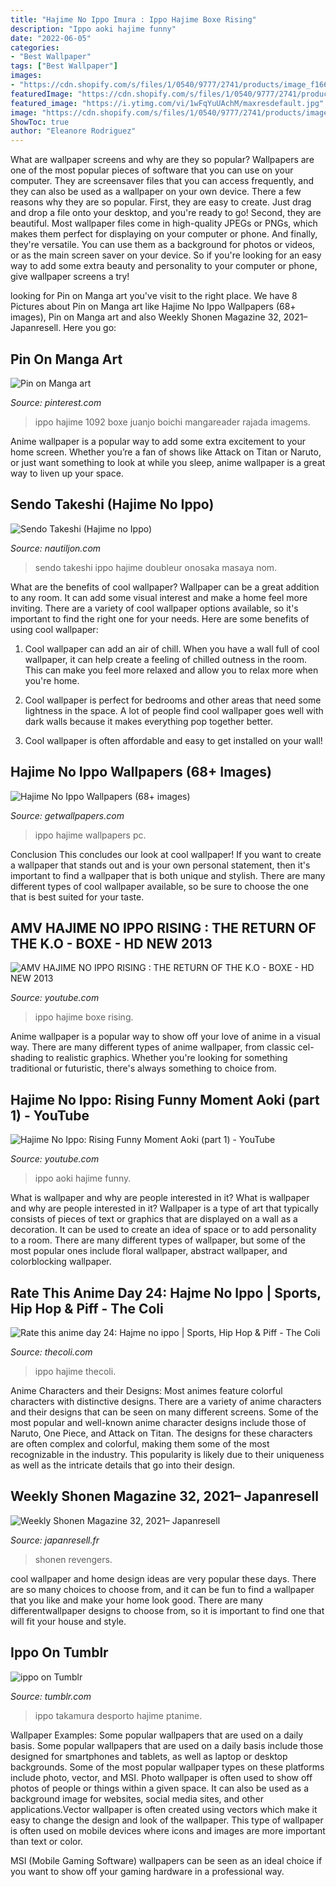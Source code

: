 ```yaml
---
title: "Hajime No Ippo Imura : Ippo Hajime Boxe Rising"
description: "Ippo aoki hajime funny"
date: "2022-06-05"
categories:
- "Best Wallpaper"
tags: ["Best Wallpaper"]
images:
- "https://cdn.shopify.com/s/files/1/0540/9777/2741/products/image_f166cf09-38c8-4f78-b7c5-e0cbb2eee2e8_1200x1722.jpg?v=1625927596"
featuredImage: "https://cdn.shopify.com/s/files/1/0540/9777/2741/products/image_f166cf09-38c8-4f78-b7c5-e0cbb2eee2e8_1200x1722.jpg?v=1625927596"
featured_image: "https://i.ytimg.com/vi/1wFqYuUAchM/maxresdefault.jpg"
image: "https://cdn.shopify.com/s/files/1/0540/9777/2741/products/image_f166cf09-38c8-4f78-b7c5-e0cbb2eee2e8_1200x1722.jpg?v=1625927596"
ShowToc: true
author: "Eleanore Rodriguez"
---
```



What are wallpaper screens and why are they so popular?
Wallpapers are one of the most popular pieces of software that you can use on your computer. They are screensaver files that you can access frequently, and they can also be used as a wallpaper on your own device. There a few reasons why they are so popular. First, they are easy to create. Just drag and drop a file onto your desktop, and you're ready to go! Second, they are beautiful. Most wallpaper files come in high-quality JPEGs or PNGs, which makes them perfect for displaying on your computer or phone. And finally, they're versatile. You can use them as a background for photos or videos, or as the main screen saver on your device. So if you're looking for an easy way to add some extra beauty and personality to your computer or phone, give wallpaper screens a try!

	

		
looking for Pin on Manga art you've visit to the right place. We have 8 Pictures about Pin on Manga art like Hajime No Ippo Wallpapers (68+ images), Pin on Manga art and also Weekly Shonen Magazine 32, 2021– Japanresell. Here you go:
		
    
## Pin On Manga Art

<img loading=lazy src="https://i.pinimg.com/736x/95/09/5f/95095ffb4dd0fcbb7eafecd78c0dd460.jpg" onerror="this.onerror=null;this.src='https://tse3.mm.bing.net/th?id=OIP.eQW9MGydlwrFtE-7WylrLQHaKx&amp;pid=15.1';" alt="Pin on Manga art">

_Source: pinterest.com_

>ippo hajime 1092 boxe juanjo boichi mangareader rajada imagems. 

	

Anime wallpaper is a popular way to add some extra excitement to your home screen. Whether you’re a fan of shows like Attack on Titan or Naruto, or just want something to look at while you sleep, anime wallpaper is a great way to liven up your space.

    
## Sendo Takeshi (Hajime No Ippo)

<img loading=lazy src="http://www.nautiljon.com/images/perso/00/56/mini/sendo_takeshi_265.jpg" onerror="this.onerror=null;this.src='https://tse4.mm.bing.net/th?id=OIP.gbDn7bvqxn1VtG0j-CuzKgAAAA&amp;pid=15.1';" alt="Sendo Takeshi (Hajime no Ippo)">

_Source: nautiljon.com_

>sendo takeshi ippo hajime doubleur onosaka masaya nom. 

	

What are the benefits of cool wallpaper?
Wallpaper can be a great addition to any room. It can add some visual interest and make a home feel more inviting. There are a variety of cool wallpaper options available, so it's important to find the right one for your needs. Here are some benefits of using cool wallpaper: 
1. Cool wallpaper can add an air of chill. When you have a wall full of cool wallpaper, it can help create a feeling of chilled outness in the room. This can make you feel more relaxed and allow you to relax more when you're home. 

2. Cool wallpaper is perfect for bedrooms and other areas that need some lightness in the space. A lot of people find cool wallpaper goes well with dark walls because it makes everything pop together better. 

3. Cool wallpaper is often affordable and easy to get installed on your wall!

    
## Hajime No Ippo Wallpapers (68+ Images)

<img loading=lazy src="http://getwallpapers.com/wallpaper/full/a/a/0/722876-hajime-no-ippo-wallpapers-1920x1080-for-pc.jpg" onerror="this.onerror=null;this.src='https://tse1.mm.bing.net/th?id=OIP.G5vetFHteZoSjRCfgOcEuAHaEK&amp;pid=15.1';" alt="Hajime No Ippo Wallpapers (68+ images)">

_Source: getwallpapers.com_

>ippo hajime wallpapers pc. 

	

Conclusion
This concludes our look at cool wallpaper! If you want to create a wallpaper that stands out and is your own personal statement, then it's important to find a wallpaper that is both unique and stylish. There are many different types of cool wallpaper available, so be sure to choose the one that is best suited for your taste.

    
## AMV HAJIME NO IPPO RISING : THE RETURN OF THE K.O - BOXE - HD NEW 2013

<img loading=lazy src="https://i.ytimg.com/vi/1wFqYuUAchM/maxresdefault.jpg" onerror="this.onerror=null;this.src='https://tse3.mm.bing.net/th?id=OIP.JGLTLo3qsOx_yoZWiP1YBAHaEK&amp;pid=15.1';" alt="AMV HAJIME NO IPPO RISING : THE RETURN OF THE K.O - BOXE - HD NEW 2013">

_Source: youtube.com_

>ippo hajime boxe rising. 

	

Anime wallpaper is a popular way to show off your love of anime in a visual way. There are many different types of anime wallpaper, from classic cel-shading to realistic graphics. Whether you're looking for something traditional or futuristic, there's always something to choice from.

    
## Hajime No Ippo: Rising Funny Moment Aoki (part 1) - YouTube

<img loading=lazy src="https://i.ytimg.com/vi/cVMx3HDkV98/hqdefault.jpg" onerror="this.onerror=null;this.src='https://tse3.mm.bing.net/th?id=OIP.pDU9XgodQkSCen7ovwUvcQHaFj&amp;pid=15.1';" alt="Hajime No Ippo: Rising Funny Moment Aoki (part 1) - YouTube">

_Source: youtube.com_

>ippo aoki hajime funny. 

	

What is wallpaper and why are people interested in it?
What is wallpaper and why are people interested in it?
Wallpaper is a type of art that typically consists of pieces of text or graphics that are displayed on a wall as a decoration. It can be used to create an idea of space or to add personality to a room. There are many different types of wallpaper, but some of the most popular ones include floral wallpaper, abstract wallpaper, and colorblocking wallpaper.

    
## Rate This Anime Day 24: Hajme No Ippo | Sports, Hip Hop &amp; Piff - The Coli

<img loading=lazy src="https://i.makeagif.com/media/5-17-2015/0holoY.gif" onerror="this.onerror=null;this.src='https://tse4.mm.bing.net/th?id=OIP.l4bDGbzU-agpwfCSADKTbwHaFj&amp;pid=15.1';" alt="Rate this anime day 24: Hajme no ippo | Sports, Hip Hop &amp; Piff - The Coli">

_Source: thecoli.com_

>ippo hajime thecoli. 

	

Anime Characters and their Designs: Most animes feature colorful characters with distinctive designs.
There are a variety of anime characters and their designs that can be seen on many different screens. Some of the most popular and well-known anime character designs include those of Naruto, One Piece, and Attack on Titan. The designs for these characters are often complex and colorful, making them some of the most recognizable in the industry. This popularity is likely due to their uniqueness as well as the intricate details that go into their design.

    
## Weekly Shonen Magazine 32, 2021– Japanresell

<img loading=lazy src="https://cdn.shopify.com/s/files/1/0540/9777/2741/products/image_f166cf09-38c8-4f78-b7c5-e0cbb2eee2e8_1200x1722.jpg?v=1625927596" onerror="this.onerror=null;this.src='https://tse2.mm.bing.net/th?id=OIP.FGiT2VtlfwaklIRVDzVr8wHaKo&amp;pid=15.1';" alt="Weekly Shonen Magazine 32, 2021– Japanresell">

_Source: japanresell.fr_

>shonen revengers. 

	

cool wallpaper and home design ideas are very popular these days. There are so many choices to choose from, and it can be fun to find a wallpaper that you like and make your home look good. There are many differentwallpaper designs to choose from, so it is important to find one that will fit your house and style.

    
## Ippo On Tumblr

<img loading=lazy src="https://66.media.tumblr.com/3271ebc68d13557947f4d16e4dc34a9a/tumblr_n1fatuWrmx1rvr4jho1_500.gif" onerror="this.onerror=null;this.src='https://tse2.mm.bing.net/th?id=OIP.FSlTK8x1E1X1-Eo9lypUggHaEM&amp;pid=15.1';" alt="ippo on Tumblr">

_Source: tumblr.com_

>ippo takamura desporto hajime ptanime. 

	

Wallpaper Examples: Some popular wallpapers that are used on a daily basis.
Some popular wallpapers that are used on a daily basis include those designed for smartphones and tablets, as well as laptop or desktop backgrounds. Some of the most popular wallpaper types on these platforms include photo, vector, and MSI. 
Photo wallpaper is often used to show off photos of people or things within a given space. It can also be used as a background image for websites, social media sites, and other applications.Vector wallpaper is often created using vectors which make it easy to change the design and look of the wallpaper. This type of wallpaper is often used on mobile devices where icons and images are more important than text or color. 

MSI (Mobile Gaming Software) wallpapers can be seen as an ideal choice if you want to show off your gaming hardware in a professional way.

